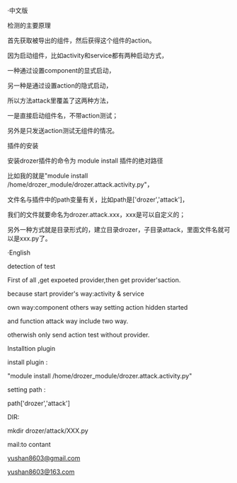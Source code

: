 ·中文版

检测的主要原理

首先获取被导出的组件，然后获得这个组件的action。

因为启动组件，比如activity和service都有两种启动方式，

一种通过设置component的显式启动，

另一种是通过设置action的隐式启动，

所以方法attack里覆盖了这两种方法，

一是直接启动组件名，不带action测试；

另外是只发送action测试无组件的情况。

插件的安装

安装drozer插件的命令为 module install 插件的绝对路径

比如我的就是"module install /home/drozer_module/drozer.attack.activity.py"，

文件名与插件中的path变量有关，比如path是['drozer','attack']，

我们的文件就要命名为drozer.attack.xxx，xxx是可以自定义的；

另外一种方式就是目录形式的，建立目录drozer，子目录attack，里面文件名就可以是xxx.py了。

·English

detection of test

First of all ,get expoeted provider,then get provider'saction.

because start provider's way:activity & service

own way:component others way setting action hidden started

and function attack way include two way.

otherwish only send action test without provider.

Installtion plugin

install plugin :

"module install /home/drozer_module/drozer.attack.activity.py"

setting path :

path['drozer','attack']

DIR:

mkdir drozer/attack/XXX.py


mail:to contant

yushan8603@gmail.com

yushan8603@163.com

